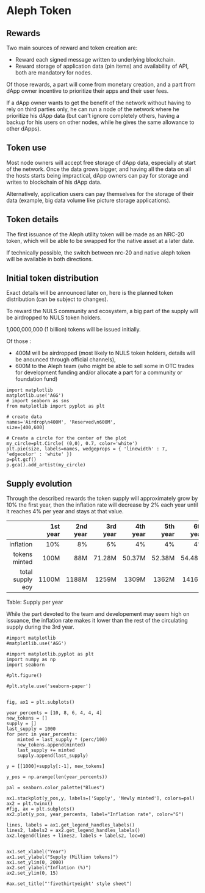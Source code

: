 # Aleph Token

## Rewards

Two main sources of reward and token creation are:

- Reward each signed message written to underlying blockchain.
- Reward storage of application data (pin items) and availability of API, both are mandatory for nodes.

Of those rewards, a part will come from monetary creation, and a part from dApp owner incentive to prioritize their apps and their user fees.

If a dApp owner wants to get the benefit of the network without having to rely on third parties only, he can run a node of the network where he prioritize his dApp data (but can't ignore completely others, having a backup for his users on other nodes, while he gives the same allowance to other dApps).

## Token use

Most node owners will accept free storage of dApp data, especially at start of the network. Once the data grows bigger, and having all the data on all the hosts starts being impractical, dApp owners can pay for storage and writes to blockchain of his dApp data.

Alternatively, application users can pay themselves for the storage of their data (example, big data volume like picture storage applications).

## Token details

The first issuance of the Aleph utility token will be made as an NRC-20 token, which will be able to be swapped for the native asset at a later date.

If technically possible, the switch between nrc-20 and native aleph token will be available in both directions.

## Initial token distribution

Exact details will be announced later on, here is the planned token distribution (can be subject to changes).

To reward the NULS community and ecosystem, a big part of the supply will be airdropped to NULS token holders.

1,000,000,000 (1 billion) tokens will be issued initially.

Of those :

  - 400M will be airdropped (most likely to NULS token holders, details will be anounced through official channels),
  - 600M to the Aleph team (who might be able to sell some in OTC trades for development funding and/or allocate a part for a community or foundation fund)

```{.python .run caption="Token Distribution" label="allocation_fig" hide_code=True}
import matplotlib
matplotlib.use('AGG')
# import seaborn as sns
from matplotlib import pyplot as plt

# create data
names='Airdrop\n400M', 'Reserved\n600M',
size=[400,600]
 
# Create a circle for the center of the plot
my_circle=plt.Circle( (0,0), 0.7, color='white')
plt.pie(size, labels=names, wedgeprops = { 'linewidth' : 7, 'edgecolor' : 'white' })
p=plt.gcf()
p.gca().add_artist(my_circle)
```

## Supply evolution

Through the described rewards the token supply will approximately grow by 10% the first year, then the inflation rate will decrease by 2% each year until it reaches 4% per year and stays at that value.

|                |1st year|2nd year|3rd year|4th year|5th year|6th year|
|---------------:|-------:|-------:|-------:|-------:|-------:|-------:|
|       inflation|     10%|      8%|      6%|      4%|      4%|      4%|
|   tokens minted|    100M|     88M|  71.28M|  50.37M|  52.38M|  54.48M|
|total supply eoy|   1100M|   1188M|   1259M|   1309M|   1362M|   1416M|

Table: Supply per year

While the part devoted to the team and developement may seem high on issuance, the inflation rate makes it lower than the rest of the circulating supply during the 3rd year.

```{.python .run caption="Supply evolution" label="supply_evolution_fig" hide_code=True}
#import matplotlib
#matplotlib.use('AGG')

#import matplotlib.pyplot as plt
import numpy as np
import seaborn

#plt.figure()

#plt.style.use('seaborn-paper')


fig, ax1 = plt.subplots()

year_percents = [10, 8, 6, 4, 4, 4]
new_tokens = []
supply = []
last_supply = 1000
for perc in year_percents:
    minted = last_supply * (perc/100)
    new_tokens.append(minted)
    last_supply += minted
    supply.append(last_supply)

y = [[1000]+supply[:-1], new_tokens]

y_pos = np.arange(len(year_percents))

pal = seaborn.color_palette("Blues")

ax1.stackplot(y_pos,y, labels=['Supply', 'Newly minted'], colors=pal)
ax2 = plt.twinx()
#fig, ax = plt.subplots()
ax2.plot(y_pos, year_percents, label="Inflation rate", color="G")

lines, labels = ax1.get_legend_handles_labels()
lines2, labels2 = ax2.get_legend_handles_labels()
ax2.legend(lines + lines2, labels + labels2, loc=0)


ax1.set_xlabel("Year")
ax1.set_ylabel("Supply (Million tokens)")
ax1.set_ylim(0, 2000)
ax2.set_ylabel("Inflation (%)")
ax2.set_ylim(0, 15)

#ax.set_title("'fivethirtyeight' style sheet")
```






